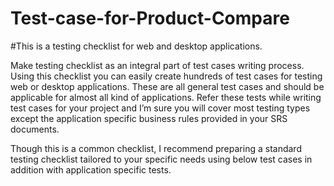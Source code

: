 # Test-case-for-Product-Compare
#This is a testing checklist for web and desktop applications.

Make testing checklist as an integral part of test cases writing process. Using this checklist you can easily create hundreds of test cases for testing web or desktop applications. These are all general test cases and should be applicable for almost all kind of applications. Refer these tests while writing test cases for your project and I’m sure you will cover most testing types except the application specific business rules provided in your SRS documents.

Though this is a common checklist, I recommend preparing a standard testing checklist tailored to your specific needs using below test cases in addition with application specific tests.
